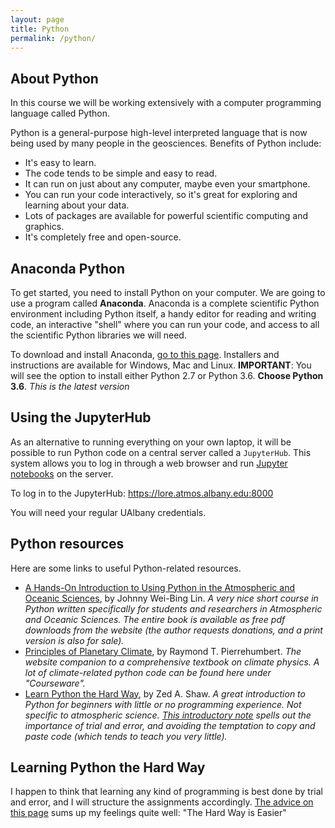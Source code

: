 ```yaml
---
layout: page
title: Python
permalink: /python/
---
```

## About Python

In this course we will be working extensively with a computer programming language called Python.

Python is a general-purpose high-level interpreted language that is now being used by many people in the geosciences. Benefits of Python include:

- It's easy to learn.
- The code tends to be simple and easy to read.
- It can run on just about any computer, maybe even your smartphone.
- You can run your code interactively, so it's great for exploring and learning about your data.
- Lots of packages are available for powerful scientific computing and graphics.
- It's completely free and open-source.


## Anaconda Python

To get started, you need to install Python on your computer. We are going to use a program called **Anaconda**. Anaconda is a complete scientific Python environment including Python itself, a handy editor for reading and writing code, an interactive "shell" where you can run your code, and access to all the scientific Python libraries we will need.

To download and install Anaconda, [go to this page](https://www.continuum.io/downloads). Installers and instructions are available for Windows, Mac and Linux. **IMPORTANT**: You will see the option to install either Python 2.7 or Python 3.6. **Choose Python 3.6**. *This is the latest version*


## Using the JupyterHub

As an alternative to running everything on your own laptop, it will be possible to run Python code on a central server called a `JupyterHub`. This system allows you to log in through a web browser and run [Jupyter notebooks](http://jupyter-notebook-beginner-guide.readthedocs.io/en/latest/what_is_jupyter.html) on the server.

To log in to the JupyterHub: https://lore.atmos.albany.edu:8000

You will need your regular UAlbany credentials.


## Python resources

Here are some links to useful Python-related resources.

- [A Hands-On Introduction to Using Python in the Atmospheric and Oceanic Sciences](http://www.johnny-lin.com/pyintro/), by Johnny Wei-Bing Lin. *A very nice short course in Python written specifically for students and researchers in Atmospheric and Oceanic Sciences.
The entire book is available as free pdf downloads from the website (the author requests donations, and a print version is also for sale).*
- [Principles of Planetary Climate](http://geosci.uchicago.edu/~rtp1/PrinciplesPlanetaryClimate/), by Raymond T. Pierrehumbert. *The website companion to a comprehensive textbook on climate physics. A lot of climate-related python code can be found here under "Courseware".*
- [Learn Python the Hard Way](http://learnpythonthehardway.org), by Zed A. Shaw. *A great introduction to Python for beginners with little or no programming experience. Not specific to atmospheric science. [This introductory note](http://learnpythonthehardway.org/book/intro.html) spells out the importance of trial and error, and avoiding the temptation to copy and paste code (which tends to teach you very little).*

## Learning Python the Hard Way
I happen to think that learning any kind of programming is best done by trial and error, and I will structure the assignments accordingly. [The advice on this page](http://learnpythonthehardway.org/book/intro.html) sums up my feelings quite well: "The Hard Way is Easier"
